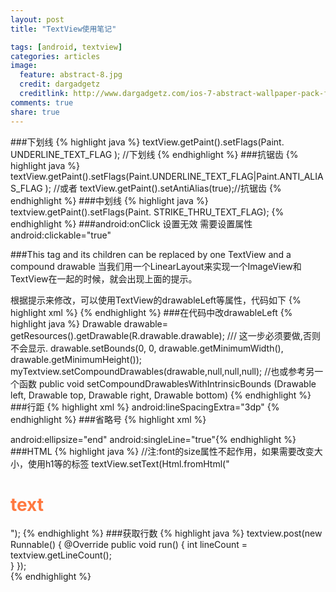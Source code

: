 ```yaml
---
layout: post
title: "TextView使用笔记"

tags: [android, textview]
categories: articles
image:
  feature: abstract-8.jpg
  credit: dargadgetz
  creditlink: http://www.dargadgetz.com/ios-7-abstract-wallpaper-pack-for-iphone-5-and-ipod-touch-retina/
comments: true
share: true
---
```

###下划线
 {% highlight java %}
textView.getPaint().setFlags(Paint. UNDERLINE_TEXT_FLAG ); //下划线
 {% endhighlight %}
###抗锯齿
 {% highlight java %}
textView.getPaint().setFlags(Paint.UNDERLINE_TEXT_FLAG|Paint.ANTI_ALIAS_FLAG );
//或者
textView.getPaint().setAntiAlias(true);//抗锯齿
{% endhighlight %}
###中划线
 {% highlight java %}
textview.getPaint().setFlags(Paint. STRIKE_THRU_TEXT_FLAG); 
{% endhighlight %}
###android:onClick 设置无效
需要设置属性android:clickable="true"

###This tag and its children can be replaced by one TextView and a compound drawable
当我们用一个LinearLayout来实现一个ImageView和TextView在一起的时候，就会出现上面的提示。

根据提示来修改，可以使用TextView的drawableLeft等属性，代码如下
 {% highlight xml %}
<TextView
        android:layout_width="wrap_content"
        android:layout_height="wrap_content"
        android:drawableLeft="@drawable/ic_launcher"
        android:drawablePadding="4dp" 
        android:gravity="center"
        />
{% endhighlight %}
###在代码中改drawableLeft
 {% highlight java %}
Drawable drawable= getResources().getDrawable(R.drawable.drawable);
/// 这一步必须要做,否则不会显示.
drawable.setBounds(0, 0, drawable.getMinimumWidth(), drawable.getMinimumHeight());
myTextview.setCompoundDrawables(drawable,null,null,null);
//也或参考另一个函数
public void setCompoundDrawablesWithIntrinsicBounds (Drawable left, Drawable top, Drawable right, Drawable bottom)
{% endhighlight %}
###行距
 {% highlight xml %}
android:lineSpacingExtra="3dp"
{% endhighlight %}
###省略号
 {% highlight xml %}
<!-- start,end,middle,marquee-->
android:ellipsize="end"
android:singleLine="true"{% endhighlight %}
###HTML
 {% highlight java %}
//注:font的size属性不起作用，如果需要改变大小，使用h1等的标签
textView.setText(Html.fromHtml("<h1><font color='#FF783F'>text</font></h1>");
{% endhighlight %}
###获取行数
 {% highlight java %}
textview.post(new Runnable() {
    @Override
    public void run() {
        int lineCount = textview.getLineCount();          
    }
});    
{% endhighlight %}